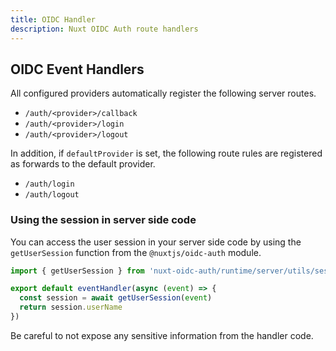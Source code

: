 ```yaml
---
title: OIDC Handler
description: Nuxt OIDC Auth route handlers
---
```


## OIDC Event Handlers

All configured providers automatically register the following server routes.

- `/auth/<provider>/callback`
- `/auth/<provider>/login`
- `/auth/<provider>/logout`

In addition, if `defaultProvider` is set, the following route rules are registered as forwards to the default provider.

- `/auth/login`
- `/auth/logout`

### Using the session in server side code

You can access the user session in your server side code by using the `getUserSession` function from the `@nuxtjs/oidc-auth` module.

```ts
import { getUserSession } from 'nuxt-oidc-auth/runtime/server/utils/session.js'

export default eventHandler(async (event) => {
  const session = await getUserSession(event)
  return session.userName
})
```

Be careful to not expose any sensitive information from the handler code.
